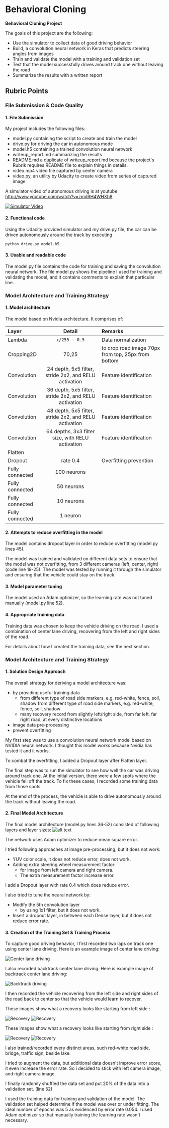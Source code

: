 # **Behavioral Cloning** 

**Behavioral Cloning Project**

The goals of this project are the following:
* Use the simulator to collect data of good driving behavior
* Build, a convolution neural network in Keras that predicts steering angles from images
* Train and validate the model with a training and validation set
* Test that the model successfully drives around track one without leaving the road
* Summarize the results with a written report


[//]: # (Image References)

[image1]: ./examples/placeholder.png "Model Visualization"
[neural_network]: ./examples/nvidia_neural_network.png "Model Architecture"
[center_lane_driving]: ./examples/center-lane-driving.jpg "Center Lane Driving"
[backtrack_driving]: ./examples/backtrack-driving.jpg "Backtract Driving"
[recovery_from_left_1]: ./examples/recover-from-left1.jpg "Recovery from Left side 1"
[recovery_from_left_2]: ./examples/recover-from-left2.jpg "Recovery from Left side 2"
[recovery_from_right_1]: ./examples/recover-from-right1.jpg "Recovery from Right side 1"
[recovery_from_right_2]: ./examples/recover-from-right2.jpg "Recovery from Right side 2"


## Rubric Points

### File Submission & Code Quality

#### 1. File Submission

My project includes the following files:
* model.py containing the script to create and train the model
* drive.py for driving the car in autonomous mode
* model.h5 containing a trained convolution neural network 
* writeup_report.md summarizing the results
* README.md a duplicate of writeup_report.md because the project's Rubrik requires README file to explain things in details.
* video.mp4 video file captured by center camera
* video.py, an utility by Udacity to create video from series of captured image

A simulator video of autonomous driving is  at youtube http://www.youtube.com/watch?v=zmdRH4WHXh8

[![Simulator Video](http://img.youtube.com/vi/zmdRH4WHXh8/0.jpg)](http://www.youtube.com/watch?v=zmdRH4WHXh8)


#### 2. Functional code
Using the Udacity provided simulator and my drive.py file, the car can be driven autonomously around the track by executing 
```
python drive.py model.h5
```

#### 3. Usable and readable code

The model.py file contains the code for training and saving the convolution neural network. The file model.py shows the pipeline I used for training and validating the model, and it contains comments to explain that particular line.

### Model Architecture and Training Strategy

#### 1. Model architecture

The model based on Nvidia architecture. It comprises of:

| Layer    | Detail      | Remarks |
|:---------|:-----------:|:--------|
|Lambda      | ```x/255 - 0.5``` |Data normalization|
|Cropping2D  |70,25 |to crop road image 70px from top, 25px from bottom|
|Convolution |24 depth, 5x5 filter,  stride 2x2, and RELU activation|Feature identification|
|Convolution |36 depth, 5x5 filter,  stride 2x2, and RELU activation|Feature identification| 
|Convolution |48 depth, 5x5 filter,  stride 2x2, and RELU activation |Feature identification|
|Convolution |64 depths,  3x3 filter size, with RELU activation|Feature identification|
| Flatten    |   |  | 
|Dropout     |rate 0.4|Overfitting prevention|
|Fully connected |100 neurons| |
|Fully connected |50 neurons | |
|Fully connected |10 neurons | |
|Fully connected |1 neuron   | |

#### 2. Attempts to reduce overfitting in the model

The model contains dropout layer in order to reduce overfitting (model.py lines 45). 

The model was trained and validated on different data sets to ensure that the model was not overfitting, from 3 different cameras (left, center, right) (code line 19-25). The model was tested by running it through the simulator and ensuring that the vehicle could stay on the track.

#### 3. Model parameter tuning

The model used an Adam optimizer, so the learning rate was not tuned manually (model.py line 52).

#### 4. Appropriate training data

Training data was chosen to keep the vehicle driving on the road. I used a combination of center lane driving, recovering from the left and right sides of the road.

For details about how I created the training data, see the next section. 

### Model Architecture and Training Strategy

#### 1. Solution Design Approach

The overall strategy for deriving a model architecture was: 
* by providing useful training data
  * from different type of road side markers, e.g. red-white, fence, soil, shadow from different type of road side markers, e.g. red-white, fence, soil, shadow
  * many recovery record from slightly left/right side, from far left, far right road, at every distinctive locations
* image data pre-processing
* prevent overfitting

My first step was to use a convolution neural network model based on NVIDIA neural network. I thought this model works because Nvidia has tested it and it works.

To combat the overfitting, I added a Dropout layer after Flatten layer.

The final step was to run the simulator to see how well the car was driving around track one. At the initial version, there were a few spots where the vehicle fell off the track. To fix these cases, I recorded some training data from those spots.

At the end of the process, the vehicle is able to drive autonomously around the track without leaving the road.

#### 2. Final Model Architecture

The final model architecture (model.py lines 36-52) consisted of following layers and layer sizes:
![alt text][neural_network]


The network uses Adam optimizer to reduce mean square error.

I tried following approaches at image pre-processing, but it does not work:
* YUV color scale, it does not reduce error, does not work. 
* Adding extra steering wheel measurement factor:
  * for image from left camera and right camera.
  * The extra measurement factor increase error.

I add a Dropout layer with rate 0.4 which does reduce error.

I also tried to tune the neural network by:
* Modify the 5th convolution layer
  * by using 1x1 filter, but it does not work.
* Insert a dropout layer, in between each Dense layer, but it does not reduce error rate.  


#### 3. Creation of the Training Set & Training Process

To capture good driving behavior, I first recorded two laps on track one using center lane driving. Here is an example image of center lane driving:

![Center lane driving][center_lane_driving]

I also recorded backtrack center lane driving. Here is example image of backtrack center lane driving:

![Backtrack driving][backtrack_driving]

I then recorded the vehicle recovering from the left side and right sides of the road back to center so that the vehicle would learn to recover. 

These images show what a recovery looks like starting from left side :

![Recovery][recovery_from_left_1] ![Recovery][recovery_from_left_2]

These images show what a recovery looks like starting from right side :

![Recovery][recovery_from_right_1] ![Recovery][recovery_from_right_2]

I also trained/recorded every distinct areas, such red-white road side, bridge, traffic sign, beside lake.

I tried to augment the data, but additional data doesn't improve error score, it even increase the error rate. So i decided to stick with left camera image, and right camera image.


I finally randomly shuffled the data set and put 20% of the data into a validation set. (line 52) 

I used the training data for training and validation of the model. The validation set helped determine if the model was over or under fitting. The ideal number of epochs was 5 as evidenced by error rate 0.054. I used Adam optimizer so that manually training the learning rate wasn't necessary.
